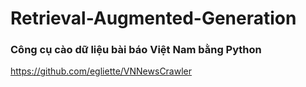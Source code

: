 # Retrieval-Augmented-Generation

### Công cụ cào dữ liệu bài báo Việt Nam bằng Python
https://github.com/egliette/VNNewsCrawler